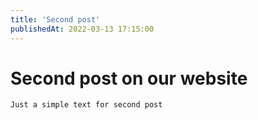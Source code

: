 ```yaml
---
title: 'Second post'
publishedAt: 2022-03-13 17:15:00
---
```



# Second post on our website

```sh
Just a simple text for second post
```